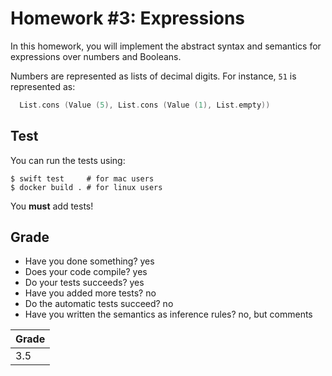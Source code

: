 # Homework #3: Expressions

In this homework, you will implement the abstract syntax and semantics for
expressions over numbers and Booleans.

Numbers are represented as lists of decimal digits.
For instance, `51` is represented as:

```swift
  List.cons (Value (5), List.cons (Value (1), List.empty))
```

## Test

You can run the tests using:
```shell
$ swift test     # for mac users
$ docker build . # for linux users
```

You **must** add tests!

## Grade

* Have you done something? yes
* Does your code compile? yes
* Do your tests succeeds? yes
* Have you added more tests? no
* Do the automatic tests succeed? no
* Have you written the semantics as inference rules? no, but comments

| Grade |
| ----- |
|  3.5  |
